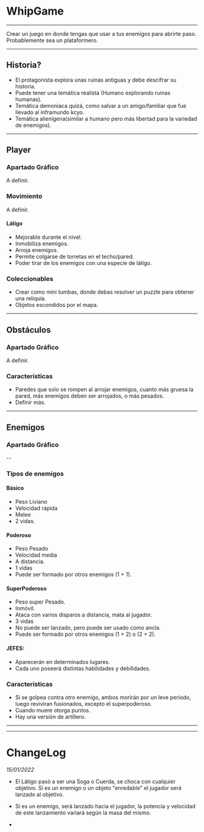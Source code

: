 # WhipGame

---------------------------
Crear un juego en donde tengas que usar a tus enemigos para abrirte paso. 
Probablemente sea un plataformero.

---------------------------
## Historia?
- El protagonista explora unas ruinas antiguas y debe descifrar su historia.
- Puede tener una temática realista (Humano explorando ruinas humanas).
- Temática demoníaca quizá, como salvar a un amigo/familiar que fue llevado al inframundo kcyo.
- Temática alienígena(similar a humano pero más libertad para la variedad de enemigos).

---------------------------
## Player

### Apartado Gráfico
A definir.

### Movimiento
A definir.

#### Látigo
- Mejorable durante el nivel.
- Inmobiliza enemigos.
- Arroja enemigos.
- Permite colgarse de torretas en el techo/pared.
- Poder tirar de los enemigos con una especie de látigo.

### Coleccionables
- Crear como mini tumbas, donde debas resolver un puzzle para obtener una reliquia.
- Objetos escondidos por el mapa.

--------------------------
## Obstáculos

### Apartado Gráfico
A definir.

### Características
- Paredes que solo se rompen al arrojar enemigos, cuanto más gruesa la pared, más enemigos deben ser arrojados, o más pesados.
- Definir más.

-------------------------
## Enemigos

### Apartado Gráfico
--
### Tipos de enemigos

#### Básico 
- Peso Liviano
- Velocidad rápida
- Melee
- 2 vidas.

#### Poderoso
- Peso Pesado
- Velocidad media
- A distancia. 
- 1 vidas
- Puede ser formado por otros enemigos (1 + 1).

#### SuperPoderoso
- Peso super Pesado.
- Inmóvil.
- Ataca con varios disparos a distancia, mata al jugador. 
- 3 vidas
- No puede ser lanzado, pero puede ser usado como ancla.
- Puede ser formado por otros enemigos (1 + 2) o (2 + 2).

#### JEFES: 
- Aparecerán en determinados lugares.
- Cada uno poseerá distintas habilidades y debilidades.

### Características
- Si se golpea contra otro enemigo, ambos morirán por un leve período, luego reviviran fusionados, excepto el superpoderoso.
- Cuando muere otorga puntos.
- Hay una versión de artillero.

-------------------------
-------------------------

# ChangeLog

*15/01/2022*

- El Látigo pasó a ser una Soga o Cuerda, se choca con cualquier objetivo. Si es un enemigo o un objeto "enredable" el jugador será lanzado al objetivo.

- Si es un enemigo, será lanzado hacia el jugador, la potencia y velocidad de este lanzamiento variará según la masa del mismo.

-
